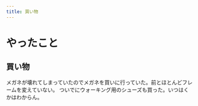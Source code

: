 ```yaml
---
title: 買い物
---
```


# やったこと

## 買い物

メガネが壊れてしまっていたのでメガネを買いに行っていた。前とほとんどフレームを変えていない。
ついでにウォーキング用のシューズも買った。いつはくかはわからん。